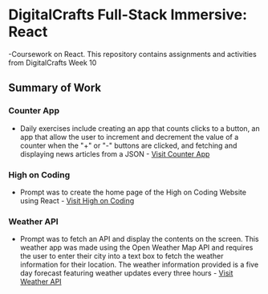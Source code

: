 # DigitalCrafts Full-Stack Immersive: React
-Coursework on React. This repository contains assignments and activities from DigitalCrafts Week 10

## Summary of Work

### Counter App
- Daily exercises include creating an app that counts clicks to a button, an app that allow the user to increment and decrement the value of a counter when the "+" or "-" buttons are clicked, and fetching and displaying news articles from a JSON - [Visit Counter App](https://github.com/kjdonoghue/DC-React/tree/master/counter-app)

### High on Coding
- Prompt was to create the home page of the High on Coding Website using React - [Visit High on Coding](https://github.com/kjdonoghue/DC-React/tree/master/high-on-coding)


### Weather API
- Prompt was to fetch an API and display the contents on the screen. This weather app was made using the Open Weather Map API and requires the user to enter their city into a text box to fetch the weather information for their location. The weather information provided is a five day forecast featuring weather updates every three hours - [Visit Weather API](https://github.com/kjdonoghue/DC-React/tree/master/weather-api)